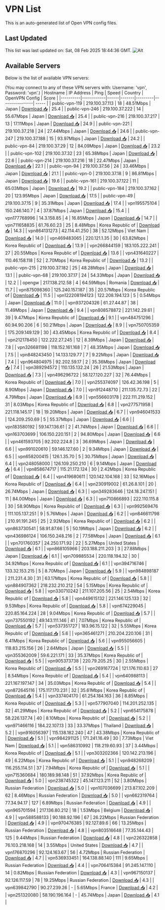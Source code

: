 # VPN List

This is an auto-generated list of Open VPN config files.

## Last Updated

This list was last updated on: Sat, 08 Feb 2025 18:44:36 GMT.
![Alt](https://repobeats.axiom.co/api/embed/186b98318ef1479477931607c1ad7d823f12451f.svg "Repobeats analytics image")

## Available Servers

Below is the list of available VPN servers:

(You may connect to any of these VPN servers with: Username: 'vpn', Password: 'vpn'.)
| Hostname | IP Address | Ping | Speed | Country | OpenVPN Config | Score |
|----------|------------|------|-------|---------|----------------| ----- |
| public-vpn-119 | 219.100.37.113 | 18 | 48.51Mbps | Japan | [Download 📥](./configs/server_0_JP.ovpn) | 25.4 |
| public-vpn-246 | 219.100.37.222 | 14 | 55.67Mbps | Japan | [Download 📥](./configs/server_1_JP.ovpn) | 25.4 |
| public-vpn-216 | 219.100.37.217 | 13 | 17.11Mbps | Japan | [Download 📥](./configs/server_2_JP.ovpn) | 24.9 |
| public-vpn-221 | 219.100.37.218 | 24 | 27.44Mbps | Japan | [Download 📥](./configs/server_3_JP.ovpn) | 24.6 |
| public-vpn-247 | 219.100.37.188 | 15 | 93.97Mbps | Japan | [Download 📥](./configs/server_4_JP.ovpn) | 24.2 |
| public-vpn-84 | 219.100.37.29 | 12 | 84.09Mbps | Japan | [Download 📥](./configs/server_5_JP.ovpn) | 23.2 |
| public-vpn-102 | 219.100.37.32 | 23 | 65.38Mbps | Japan | [Download 📥](./configs/server_6_JP.ovpn) | 22.6 |
| public-vpn-214 | 219.100.37.216 | 18 | 22.47Mbps | Japan | [Download 📥](./configs/server_7_JP.ovpn) | 22.1 |
| public-vpn-94 | 219.100.37.56 | 24 | 33.46Mbps | Japan | [Download 📥](./configs/server_8_JP.ovpn) | 21.1 |
| public-vpn-0 | 219.100.37.18 | 9 | 86.81Mbps | Japan | [Download 📥](./configs/server_9_JP.ovpn) | 19.6 |
| public-vpn-161 | 219.100.37.122 | 11 | 65.03Mbps | Japan | [Download 📥](./configs/server_10_JP.ovpn) | 19.2 |
| public-vpn-184 | 219.100.37.162 | 20 | 123.95Mbps | Japan | [Download 📥](./configs/server_11_JP.ovpn) | 17.5 |
| public-vpn-49 | 219.100.37.15 | 9 | 35.31Mbps | Japan | [Download 📥](./configs/server_12_JP.ovpn) | 17.4 |
| vpn195575104 | 150.246.140.7 | 4 | 37.87Mbps | Japan | [Download 📥](./configs/server_13_JP.ovpn) | 15.4 |
| vpn177768996 | 14.3.158.85 | 4 | 16.85Mbps | Japan | [Download 📥](./configs/server_14_JP.ovpn) | 14.7 |
| vpn711658835 | 61.76.60.23 | 25 | 8.48Mbps | Korea Republic of | [Download 📥](./configs/server_15_KR.ovpn) | 14.3 |
| vpn864131273 | 42.114.41.250 | 38 | 52.12Mbps | Viet Nam | [Download 📥](./configs/server_16_VN.ovpn) | 14.0 |
| vpn469483065 | 220.121.1.35 | 30 | 63.82Mbps | Korea Republic of | [Download 📥](./configs/server_17_KR.ovpn) | 13.9 |
| vpn266844159 | 183.105.222.241 | 27 | 20.55Mbps | Korea Republic of | [Download 📥](./configs/server_18_KR.ovpn) | 13.6 |
| vpn431640227 | 110.46.158.118 | 52 | 2.70Mbps | Korea Republic of | [Download 📥](./configs/server_19_KR.ovpn) | 13.2 |
| public-vpn-215 | 219.100.37.182 | 25 | 48.28Mbps | Japan | [Download 📥](./configs/server_20_JP.ovpn) | 13.1 |
| public-vpn-68 | 219.100.37.17 | 24 | 54.33Mbps | Japan | [Download 📥](./configs/server_21_JP.ovpn) | 12.2 |
| opengw | 217.138.212.58 | 4 | 64.59Mbps | Romania | [Download 📥](./configs/server_22_RO.ovpn) | 11.7 |
| vpn875098360 | 125.240.157.187 | 35 | 20.57Mbps | Korea Republic of | [Download 📥](./configs/server_23_KR.ovpn) | 11.5 |
| vpn122208194123 | 122.208.194.123 | 5 | 0.54Mbps | Japan | [Download 📥](./configs/server_24_JP.ovpn) | 11.0 |
| vpn937204326 | 61.27.44.87 | 38 | 11.49Mbps | Japan | [Download 📥](./configs/server_25_JP.ovpn) | 9.4 |
| vpn808578872 | 221.142.29.61 | 39 | 9.47Mbps | Korea Republic of | [Download 📥](./configs/server_26_KR.ovpn) | 9.1 |
| vpn484751296 | 60.94.90.206 | 6 | 50.21Mbps | Japan | [Download 📥](./configs/server_27_JP.ovpn) | 8.9 |
| vpn750705359 | 175.209.149.129 | 30 | 43.45Mbps | Korea Republic of | [Download 📥](./configs/server_28_KR.ovpn) | 8.4 |
| vpn212178450 | 122.222.27.245 | 12 | 8.39Mbps | Japan | [Download 📥](./configs/server_29_JP.ovpn) | 7.8 |
| vpn326681198 | 118.152.161.168 | 7 | 48.35Mbps | Japan | [Download 📥](./configs/server_30_JP.ovpn) | 7.5 |
| vpn848243450 | 14.133.129.77 | 7 | 9.22Mbps | Japan | [Download 📥](./configs/server_31_JP.ovpn) | 7.4 |
| vpn964804975 | 92.202.59.17 | 2 | 35.36Mbps | Japan | [Download 📥](./configs/server_32_JP.ovpn) | 7.4 |
| vpn389294572 | 110.135.132.24 | 26 | 21.53Mbps | Japan | [Download 📥](./configs/server_33_JP.ovpn) | 7.3 |
| vpn496296722 | 58.127.120.227 | 32 | 76.44Mbps | Korea Republic of | [Download 📥](./configs/server_34_KR.ovpn) | 7.0 |
| vpn255374097 | 126.42.36.198 | 5 | 8.90Mbps | Japan | [Download 📥](./configs/server_35_JP.ovpn) | 7.0 |
| vpn912448710 | 211.135.72.73 | 22 | 4.79Mbps | Japan | [Download 📥](./configs/server_36_JP.ovpn) | 6.9 |
| vpn556603178 | 222.111.219.152 | 31 | 8.03Mbps | Korea Republic of | [Download 📥](./configs/server_37_KR.ovpn) | 6.8 |
| vpn277571958 | 221.118.145.17 | 18 | 19.20Mbps | Japan | [Download 📥](./configs/server_38_JP.ovpn) | 6.7 |
| vpn946041533 | 124.209.250.69 | 5 | 55.37Mbps | Japan | [Download 📥](./configs/server_39_JP.ovpn) | 6.6 |
| vpn183580192 | 59.147.136.61 | 2 | 41.74Mbps | Japan | [Download 📥](./configs/server_40_JP.ovpn) | 6.6 |
| vpn163703699 | 106.150.220.151 | 2 | 94.80Mbps | Japan | [Download 📥](./configs/server_41_JP.ovpn) | 6.6 |
| vpn461593705 | 92.202.224.8 | 3 | 36.69Mbps | Japan | [Download 📥](./configs/server_42_JP.ovpn) | 6.6 |
| vpn991020610 | 59.146.127.60 | 2 | 9.34Mbps | Japan | [Download 📥](./configs/server_43_JP.ovpn) | 6.5 |
| vpn658200415 | 126.1.35.70 | 5 | 30.75Mbps | Japan | [Download 📥](./configs/server_44_JP.ovpn) | 6.4 |
| vpn248058000 | 126.109.250.210 | 6 | 9.14Mbps | Japan | [Download 📥](./configs/server_45_JP.ovpn) | 6.4 |
| vpn858674717 | 115.21.172.124 | 30 | 2.42Mbps | Korea Republic of | [Download 📥](./configs/server_46_KR.ovpn) | 6.4 |
| vpn419680611 | 120.142.104.168 | 33 | 52.16Mbps | Korea Republic of | [Download 📥](./configs/server_47_KR.ovpn) | 6.4 |
| vpn230919002 | 61.26.8.101 | 20 | 26.74Mbps | Japan | [Download 📥](./configs/server_48_JP.ovpn) | 6.3 |
| vpn349283646 | 124.18.247.151 | 11 | 84.00Mbps | Japan | [Download 📥](./configs/server_49_JP.ovpn) | 6.3 |
| vpn710866893 | 222.110.115.8 | 30 | 58.90Mbps | Korea Republic of | [Download 📥](./configs/server_50_KR.ovpn) | 6.3 |
| vpn992569476 | 111.105.137.251 | 9 | 5.76Mbps | Japan | [Download 📥](./configs/server_51_JP.ovpn) | 6.2 |
| vpn846611798 | 210.91.191.245 | 25 | 2.92Mbps | Korea Republic of | [Download 📥](./configs/server_52_KR.ovpn) | 6.2 |
| vpn863730541 | 58.91.87.66 | 5 | 50.19Mbps | Japan | [Download 📥](./configs/server_53_JP.ovpn) | 6.2 |
| vpn436986124 | 106.150.248.216 | 2 | 77.58Mbps | Japan | [Download 📥](./configs/server_54_JP.ovpn) | 6.1 |
| vpn701760357 | 24.250.171.92 | 22 | 5.27Mbps | United States | [Download 📥](./configs/server_55_US.ovpn) | 6.1 |
| vpn868105966 | 203.188.211.203 | 3 | 27.88Mbps | Japan | [Download 📥](./configs/server_56_JP.ovpn) | 6.1 |
| vpn709885534 | 220.118.194.32 | 30 | 34.92Mbps | Korea Republic of | [Download 📥](./configs/server_57_KR.ovpn) | 6.1 |
| vpn394716746 | 133.32.153.215 | 5 | 8.70Mbps | Japan | [Download 📥](./configs/server_58_JP.ovpn) | 5.9 |
| vpn984898187 | 211.231.4.30 | 31 | 63.17Mbps | Korea Republic of | [Download 📥](./configs/server_59_KR.ovpn) | 5.8 |
| vpn884907362 | 218.232.210.212 | 54 | 5.15Mbps | Korea Republic of | [Download 📥](./configs/server_60_KR.ovpn) | 5.8 |
| vpn330710242 | 211.107.205.56 | 25 | 2.54Mbps | Korea Republic of | [Download 📥](./configs/server_61_KR.ovpn) | 5.8 |
| vpn449615132 | 221.146.125.133 | 32 | 9.53Mbps | Korea Republic of | [Download 📥](./configs/server_62_KR.ovpn) | 5.8 |
| vpn674229045 | 220.85.164.224 | 28 | 9.04Mbps | Korea Republic of | [Download 📥](./configs/server_63_KR.ovpn) | 5.7 |
| vpn737550192 | 49.143.111.146 | 41 | 7.07Mbps | Korea Republic of | [Download 📥](./configs/server_64_KR.ovpn) | 5.7 |
| vpn537351727 | 183.96.15.122 | 32 | 5.55Mbps | Korea Republic of | [Download 📥](./configs/server_65_KR.ovpn) | 5.6 |
| vpn365461271 | 210.204.220.106 | 31 | 6.41Mbps | Korea Republic of | [Download 📥](./configs/server_66_KR.ovpn) | 5.6 |
| vpn955056605 | 118.83.215.156 | 26 | 2.64Mbps | Japan | [Download 📥](./configs/server_67_JP.ovpn) | 5.5 |
| vpn355362009 | 59.6.221.171 | 33 | 35.37Mbps | Korea Republic of | [Download 📥](./configs/server_68_KR.ovpn) | 5.5 |
| vpn905373738 | 220.79.205.25 | 30 | 2.55Mbps | Korea Republic of | [Download 📥](./configs/server_69_KR.ovpn) | 5.5 |
| vpn269167724 | 121.176.110.63 | 27 | 8.54Mbps | Korea Republic of | [Download 📥](./configs/server_70_KR.ovpn) | 5.4 |
| vpn640988113 | 221.167.197.147 | 34 | 35.03Mbps | Korea Republic of | [Download 📥](./configs/server_71_KR.ovpn) | 5.4 |
| vpn872645116 | 175.117.170.231 | 32 | 35.61Mbps | Korea Republic of | [Download 📥](./configs/server_72_KR.ovpn) | 5.4 |
| vpn337404170 | 61.254.184.163 | 36 | 8.85Mbps | Korea Republic of | [Download 📥](./configs/server_73_KR.ovpn) | 5.3 |
| vpn577907040 | 114.201.252.135 | 32 | 41.29Mbps | Korea Republic of | [Download 📥](./configs/server_74_KR.ovpn) | 5.2 |
| vpn654175878 | 58.226.137.74 | 40 | 8.10Mbps | Korea Republic of | [Download 📥](./configs/server_75_KR.ovpn) | 5.2 |
| vpn971466116 | 184.22.107.13 | 33 | 33.37Mbps | Thailand | [Download 📥](./configs/server_76_TH.ovpn) | 5.2 |
| vpn916056397 | 115.138.182.240 | 47 | 43.38Mbps | Korea Republic of | [Download 📥](./configs/server_77_KR.ovpn) | 5.1 |
| vpn984291125 | 171.241.16.49 | 30 | 7.73Mbps | Viet Nam | [Download 📥](./configs/server_78_VN.ovpn) | 5.1 |
| vpn586310992 | 118.219.60.93 | 37 | 3.44Mbps | Korea Republic of | [Download 📥](./configs/server_79_KR.ovpn) | 5.1 |
| vpn303202366 | 120.142.213.196 | 49 | 6.22Mbps | Korea Republic of | [Download 📥](./configs/server_80_KR.ovpn) | 5.1 |
| vpn948268209 | 116.255.114.51 | 37 | 7.94Mbps | Korea Republic of | [Download 📥](./configs/server_81_KR.ovpn) | 5.1 |
| vpn715360684 | 180.189.98.148 | 51 | 37.92Mbps | Korea Republic of | [Download 📥](./configs/server_82_KR.ovpn) | 5.0 |
| vpn238745322 | 45.147.123.211 | 52 | 3.80Mbps | Russian Federation | [Download 📥](./configs/server_83_RU.ovpn) | 5.0 |
| vpn107036699 | 213.87.102.209 | 62 | 8.46Mbps | Russian Federation | [Download 📥](./configs/server_84_RU.ovpn) | 5.0 |
| vpn662319764 | 77.34.94.17 | 127 | 6.89Mbps | Russian Federation | [Download 📥](./configs/server_85_RU.ovpn) | 4.9 |
| vpn965701594 | 217.136.80.212 | 18 | 1.53Mbps | Belgium | [Download 📥](./configs/server_86_BE.ovpn) | 4.9 |
| vpn588588133 | 90.188.92.196 | 67 | 26.22Mbps | Russian Federation | [Download 📥](./configs/server_87_RU.ovpn) | 4.9 |
| vpn970476385 | 92.127.89.6 | 66 | 13.25Mbps | Russian Federation | [Download 📥](./configs/server_88_RU.ovpn) | 4.8 |
| vpn803516648 | 77.35.144.43 | 125 | 9.44Mbps | Russian Federation | [Download 📥](./configs/server_89_RU.ovpn) | 4.8 |
| vpn226322858 | 76.103.218.168 | 14 | 3.55Mbps | United States | [Download 📥](./configs/server_90_US.ovpn) | 4.7 |
| vpn176870296 | 92.124.163.67 | 56 | 4.72Mbps | Russian Federation | [Download 📥](./configs/server_91_RU.ovpn) | 4.7 |
| vpn536933451 | 164.138.88.140 | 111 | 9.65Mbps | Russian Federation | [Download 📥](./configs/server_92_RU.ovpn) | 4.4 |
| vpn706415384 | 91.245.147.110 | 14 | 0.82Mbps | Russian Federation | [Download 📥](./configs/server_93_RU.ovpn) | 4.3 |
| vpn967150137 | 92.126.117.59 | 78 | 19.25Mbps | Russian Federation | [Download 📥](./configs/server_94_RU.ovpn) | 4.3 |
| vpn639842790 | 90.27.239.26 | - | 5.65Mbps | France | [Download 📥](./configs/server_95_FR.ovpn) | 4.2 |
| vpn251320080 | 58.190.196.164 | - | 45.74Mbps | Japan | [Download 📥](./configs/server_96_JP.ovpn) | 4.1 |
